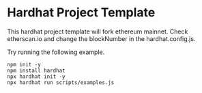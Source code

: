 # Hardhat Project Template

This hardhat project template will fork ethereum mainnet. Check etherscan.io and change the blockNumber in the hardhat.config.js.

Try running the following example.

```shell
npm init -y
npm install hardhat
npx hardhat init -y
npx hardhat run scripts/examples.js
```
